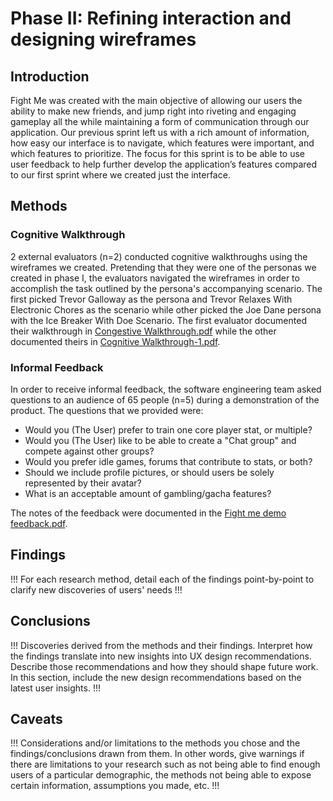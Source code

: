# Phase II: Refining interaction and designing wireframes

## Introduction

Fight Me was created with the main objective of allowing our users the ability to make new friends, and jump right into riveting and engaging gameplay all the while maintaining a form of communication through our application. Our previous sprint left us with a rich amount of information, how easy our interface is to navigate, which features were important, and which features to prioritize. The focus for this sprint is to be able to use user feedback to help further develop the application’s features compared to our first sprint where we created just the interface.

## Methods

### Cognitive Walkthrough
2 external evaluators (n=2) conducted cognitive walkthroughs using the wireframes we created. Pretending that they were one of the personas we created in phase I, the evaluators navigated the wireframes in order to accomplish the task outlined by the persona's accompanying scenario. The first picked Trevor Galloway as the persona and Trevor Relaxes With Electronic Chores as the scenario while other picked the Joe Dane persona with the Ice Breaker With Doe Scenario. The first evaluator documented their walkthrough in [Congestive Walkthrough.pdf](https://github.com/user-attachments/files/17593475/Congestive.Walkthrough.pdf) while the other documented theirs in [Cognitive Walkthrough-1.pdf](https://github.com/user-attachments/files/17593479/Cognitive.Walkthrough-1.pdf). 

### Informal Feedback
In order to receive informal feedback, the software engineering team asked questions to an audience of 65 people (n=5) during a demonstration of the product.
The questions that we provided were:
* Would you (The User) prefer to train one core player stat, or multiple?
* Would you (The User) like to be able to create a "Chat group" and compete against other groups?
* Would you prefer idle games, forums that contribute to stats, or both?
* Should we include profile pictures, or should users be solely represented by their avatar?
* What is an acceptable amount of gambling/gacha features?

The notes of the feedback were documented in the [Fight me demo feedback.pdf](https://github.com/user-attachments/files/17593607/Fight.me.demo.feedback.pdf).


## Findings

!!! For each research method, detail each of the findings point-by-point to clarify new discoveries of users' needs !!!

## Conclusions

!!! Discoveries derived from the methods and their findings. Interpret how the findings translate into new insights into UX design recommendations. Describe those recommendations and how they should shape future work. In this section, include the new design recommendations based on the latest user insights. !!!

## Caveats

!!! Considerations and/or limitations to the methods you chose and the findings/conclusions drawn from them. In other words, give warnings if there are limitations to your research such as not being able to find enough users of a particular demographic, the methods not being able to expose certain information, assumptions you made, etc. !!!
